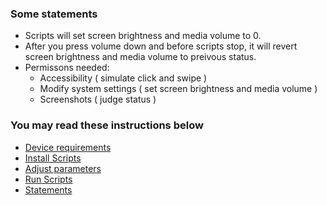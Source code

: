 ### Some statements

- Scripts will set screen brightness and media volume to 0.
- After you press volume down and before scripts stop, it will revert screen brightness and media volume to preivous status.
- Permissons needed:
  - Accessibility ( simulate click and swipe )
  - Modify system settings ( set screen brightness and media volume )
  - Screenshots ( judge status )



### You may read these instructions below

* <a href="requirement.md">Device requirements</a>
* <a href="installation.md">Install Scripts</a>
* <a href="adjustment.md">Adjust parameters</a>
* <a href="run.md">Run Scripts</a>
* <a href="description.md">Statements</a>